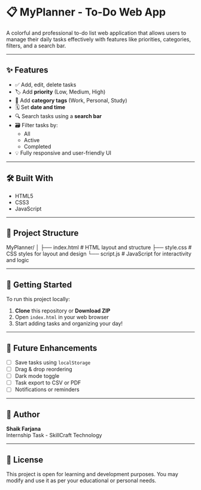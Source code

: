 # 📋 MyPlanner - To-Do Web App

A colorful and professional to-do list web application that allows users to manage their daily tasks effectively with features like priorities, categories, filters, and a search bar.

---

## ✨ Features

- ✅ Add, edit, delete tasks
- 🏷️ Add **priority** (Low, Medium, High)
- 📂 Add **category tags** (Work, Personal, Study)
- 🗓️ Set **date and time**
- 🔍 Search tasks using a **search bar**
- 🗃️ Filter tasks by:
  - All
  - Active
  - Completed
- 💡 Fully responsive and user-friendly UI

---

## 🛠️ Built With

- HTML5
- CSS3
- JavaScript 

---

## 📂 Project Structure

MyPlanner/
│
├── index.html # HTML layout and structure
├── style.css # CSS styles for layout and design
└── script.js # JavaScript for interactivity and logic

---

## 🚀 Getting Started

To run this project locally:

1. **Clone** this repository or **Download ZIP**  
2. Open `index.html` in your web browser  
3. Start adding tasks and organizing your day!

---

## 🔮 Future Enhancements

- [ ] Save tasks using `localStorage`
- [ ] Drag & drop reordering
- [ ] Dark mode toggle
- [ ] Task export to CSV or PDF
- [ ] Notifications or reminders

---

## 👤 Author

**Shaik Farjana**  
Internship Task - SkillCraft Technology

---

## 📜 License

This project is open for learning and development purposes. You may modify and use it as per your educational or personal needs.



